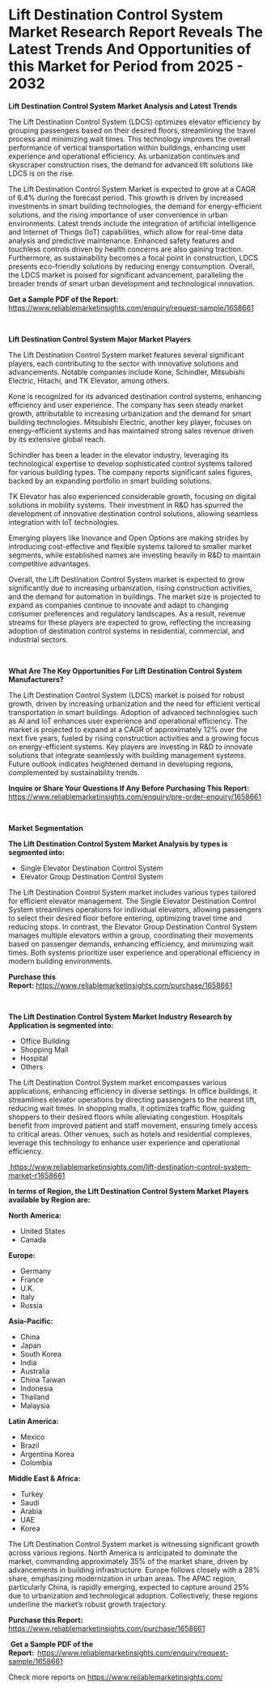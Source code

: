 <p><h1>Lift Destination Control System Market Research Report Reveals The Latest Trends And Opportunities of this Market for Period from 2025 - 2032</h1></p><p><strong>Lift Destination Control System Market Analysis and Latest Trends</strong></p>
<p><p>The Lift Destination Control System (LDCS) optimizes elevator efficiency by grouping passengers based on their desired floors, streamlining the travel process and minimizing wait times. This technology improves the overall performance of vertical transportation within buildings, enhancing user experience and operational efficiency. As urbanization continues and skyscraper construction rises, the demand for advanced lift solutions like LDCS is on the rise.</p><p>The Lift Destination Control System Market is expected to grow at a CAGR of 6.4% during the forecast period. This growth is driven by increased investments in smart building technologies, the demand for energy-efficient solutions, and the rising importance of user convenience in urban environments. Latest trends include the integration of artificial intelligence and Internet of Things (IoT) capabilities, which allow for real-time data analysis and predictive maintenance. Enhanced safety features and touchless controls driven by health concerns are also gaining traction. Furthermore, as sustainability becomes a focal point in construction, LDCS presents eco-friendly solutions by reducing energy consumption. Overall, the LDCS market is poised for significant advancement, paralleling the broader trends of smart urban development and technological innovation.</p></p>
<p><strong>Get a Sample PDF of the Report:&nbsp;</strong> <a href="https://www.reliablemarketinsights.com/enquiry/request-sample/1658661?utm_campaign=2100&utm_medium=2&utm_source=Github&utm_content=ia&utm_term=17022025&utm_id=lift-destination-control-system">https://www.reliablemarketinsights.com/enquiry/request-sample/1658661</a></p>
<p>&nbsp;</p>
<p><strong>Lift Destination Control System Major Market Players</strong></p>
<p><p>The Lift Destination Control System market features several significant players, each contributing to the sector with innovative solutions and advancements. Notable companies include Kone, Schindler, Mitsubishi Electric, Hitachi, and TK Elevator, among others.</p><p>Kone is recognized for its advanced destination control systems, enhancing efficiency and user experience. The company has seen steady market growth, attributable to increasing urbanization and the demand for smart building technologies. Mitsubishi Electric, another key player, focuses on energy-efficient systems and has maintained strong sales revenue driven by its extensive global reach.</p><p>Schindler has been a leader in the elevator industry, leveraging its technological expertise to develop sophisticated control systems tailored for various building types. The company reports significant sales figures, backed by an expanding portfolio in smart building solutions.</p><p>TK Elevator has also experienced considerable growth, focusing on digital solutions in mobility systems. Their investment in R&D has spurred the development of innovative destination control solutions, allowing seamless integration with IoT technologies.</p><p>Emerging players like Inovance and Open Options are making strides by introducing cost-effective and flexible systems tailored to smaller market segments, while established names are investing heavily in R&D to maintain competitive advantages.</p><p>Overall, the Lift Destination Control System market is expected to grow significantly due to increasing urbanization, rising construction activities, and the demand for automation in buildings. The market size is projected to expand as companies continue to innovate and adapt to changing consumer preferences and regulatory landscapes. As a result, revenue streams for these players are expected to grow, reflecting the increasing adoption of destination control systems in residential, commercial, and industrial sectors.</p></p>
<p>&nbsp;</p>
<p><strong>What Are The Key Opportunities For Lift Destination Control System Manufacturers?</strong></p>
<p><p>The Lift Destination Control System (LDCS) market is poised for robust growth, driven by increasing urbanization and the need for efficient vertical transportation in smart buildings. Adoption of advanced technologies such as AI and IoT enhances user experience and operational efficiency. The market is projected to expand at a CAGR of approximately 12% over the next five years, fueled by rising construction activities and a growing focus on energy-efficient systems. Key players are investing in R&D to innovate solutions that integrate seamlessly with building management systems. Future outlook indicates heightened demand in developing regions, complemented by sustainability trends.</p></p>
<p><strong>Inquire or Share Your Questions If Any Before Purchasing This Report:</strong> <a href="https://www.reliablemarketinsights.com/enquiry/pre-order-enquiry/1658661?utm_campaign=2100&utm_medium=2&utm_source=Github&utm_content=ia&utm_term=17022025&utm_id=lift-destination-control-system">https://www.reliablemarketinsights.com/enquiry/pre-order-enquiry/1658661</a></p>
<p>&nbsp;</p>
<p><strong>Market Segmentation</strong></p>
<p><strong>The Lift Destination Control System Market Analysis by types is segmented into:</strong></p>
<p><ul><li>Single Elevator Destination Control System</li><li>Elevator Group Destination Control System</li></ul></p>
<p><p>The Lift Destination Control System market includes various types tailored for efficient elevator management. The Single Elevator Destination Control System streamlines operations for individual elevators, allowing passengers to select their desired floor before entering, optimizing travel time and reducing stops. In contrast, the Elevator Group Destination Control System manages multiple elevators within a group, coordinating their movements based on passenger demands, enhancing efficiency, and minimizing wait times. Both systems prioritize user experience and operational efficiency in modern building environments.</p></p>
<p><strong>Purchase this Report:&nbsp;</strong><a href="https://www.reliablemarketinsights.com/purchase/1658661?utm_campaign=2100&utm_medium=2&utm_source=Github&utm_content=ia&utm_term=17022025&utm_id=lift-destination-control-system">https://www.reliablemarketinsights.com/purchase/1658661</a></p>
<p>&nbsp;</p>
<p><strong>The Lift Destination Control System Market Industry Research by Application is segmented into:</strong></p>
<p><ul><li>Office Building</li><li>Shopping Mall</li><li>Hospital</li><li>Others</li></ul></p>
<p><p>The Lift Destination Control System market encompasses various applications, enhancing efficiency in diverse settings. In office buildings, it streamlines elevator operations by directing passengers to the nearest lift, reducing wait times. In shopping malls, it optimizes traffic flow, guiding shoppers to their desired floors while alleviating congestion. Hospitals benefit from improved patient and staff movement, ensuring timely access to critical areas. Other venues, such as hotels and residential complexes, leverage this technology to enhance user experience and operational efficiency.</p></p>
<p><a href="https://www.reliablemarketinsights.com/lift-destination-control-system-market-r1658661?utm_campaign=2100&utm_medium=2&utm_source=Github&utm_content=ia&utm_term=17022025&utm_id=lift-destination-control-system">&nbsp;https://www.reliablemarketinsights.com/lift-destination-control-system-market-r1658661</a></p>
<p><strong>In terms of Region, the Lift Destination Control System Market Players available by Region are:</strong></p>
<p>
    <p> <strong> North America: </strong>
        <ul>
            <li>United States</li>
            <li>Canada</li>
        </ul>
        </p> 
    <p> <strong> Europe: </strong>
        <ul>
            <li>Germany</li>
            <li>France</li>
            <li>U.K.</li>
            <li>Italy</li>
            <li>Russia</li>
        </ul>
        </p> 
    <p> <strong> Asia-Pacific: </strong>
        <ul>
            <li>China</li>
            <li>Japan</li>
            <li>South Korea</li>
            <li>India</li>
            <li>Australia</li>
            <li>China Taiwan</li>
            <li>Indonesia</li>
            <li>Thailand</li>
            <li>Malaysia</li>
        </ul>
        </p> 
    <p> <strong> Latin America: </strong>
        <ul>
            <li>Mexico</li>
            <li>Brazil</li>
            <li>Argentina Korea</li>
            <li>Colombia</li>
        </ul>
        </p> 
    <p> <strong> Middle East & Africa: </strong>
        <ul>
            <li>Turkey</li>
            <li>Saudi</li>
            <li>Arabia</li>
            <li>UAE</li>
            <li>Korea</li>
        </ul>
    </p>
    </p>
<p><p>The Lift Destination Control System market is witnessing significant growth across various regions. North America is anticipated to dominate the market, commanding approximately 35% of the market share, driven by advancements in building infrastructure. Europe follows closely with a 28% share, emphasizing modernization in urban areas. The APAC region, particularly China, is rapidly emerging, expected to capture around 25% due to urbanization and technological adoption. Collectively, these regions underline the market’s robust growth trajectory.</p></p>
<p><strong>Purchase this Report: </strong><a href="https://www.reliablemarketinsights.com/purchase/1658661?utm_campaign=2100&utm_medium=2&utm_source=Github&utm_content=ia&utm_term=17022025&utm_id=lift-destination-control-system">https://www.reliablemarketinsights.com/purchase/1658661</a></p>
<p>&nbsp;<strong>Get a Sample PDF of the Report:&nbsp;&nbsp;</strong><a href="https://www.reliablemarketinsights.com/enquiry/request-sample/1658661?utm_campaign=2100&utm_medium=2&utm_source=Github&utm_content=ia&utm_term=17022025&utm_id=lift-destination-control-system">https://www.reliablemarketinsights.com/enquiry/request-sample/1658661</a></p>
<p><strong></strong></p>
<p>Check more reports on <a href="https://www.reliablemarketinsights.com/?utm_campaign=2100&utm_medium=2&utm_source=Github&utm_content=ia&utm_term=17022025&utm_id=lift-destination-control-system">https://www.reliablemarketinsights.com/</a></p>